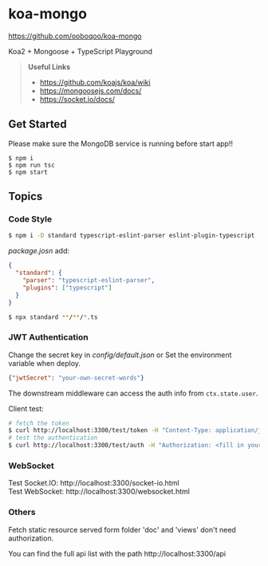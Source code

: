 # koa-mongo

https://github.com/ooboqoo/koa-mongo

Koa2 + Mongoose + TypeScript Playground

> __Useful Links__
>
> * https://github.com/koajs/koa/wiki
> * https://mongoosejs.com/docs/
> * https://socket.io/docs/

## Get Started

Please make sure the MongoDB service is running before start app!!

```
$ npm i
$ npm run tsc
$ npm start
```


## Topics

### Code Style

```bash
$ npm i -D standard typescript-eslint-parser eslint-plugin-typescript
```

_package.josn_ add:

```json
{
  "standard": {
    "parser": "typescript-eslint-parser",
    "plugins": ["typescript"]
  }
}
```

```bash
$ npx standard **/**/*.ts
```

### JWT Authentication

Change the secret key in _config/default.json_ or Set the environment variable when deploy.

```json
{"jwtSecret": "your-own-secret-words"}
```

The downstream middleware can access the auth info from `ctx.state.user`.

Client test:

```bash
# fetch the token
$ curl http://localhost:3300/test/token -H "Content-Type: application/json" -X POST -d "{\"username\": \"gavin\"}"
# test the authentication
$ curl http://localhost:3300/test/auth -H "Authorization: <fill in your token here>"
```

### WebSocket

Test Socket.IO: http://localhost:3300/socket-io.html  
Test WebSocket: http://localhost:3300/websocket.html

### Others

Fetch static resource served form folder 'doc' and 'views' don't need authorization.

You can find the full api list with the path http://localhost:3300/api
